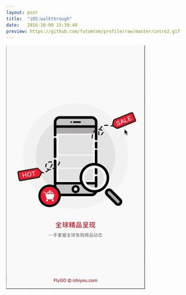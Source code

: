 ```yaml
---
layout: post
title:  "iOS:walkthrough"
date:   2016-10-09 15:39:40
preview: https://github.com/futomtom/profile/raw/master/intro2.gif
---
```


![Picture 1](https://github.com/futomtom/profile/raw/master/intro2.gif)

